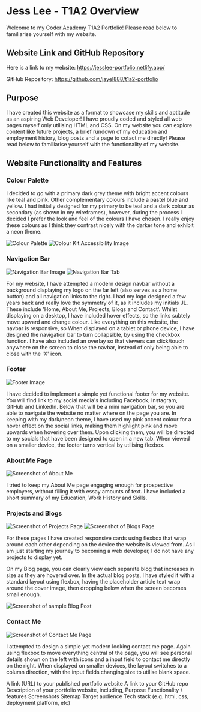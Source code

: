 
# Jess Lee - T1A2 Overview

Welcome to my Coder Academy T1A2 Portfolio! Please read below to familiarise yourself with my website.

## Website Link and GitHub Repository

Here is a link to my website: https://jesslee-portfolio.netlify.app/

GitHub Repository: https://github.com/jayel888/t1a2-portfolio

## Purpose

I have created this website as a format to showcase my skills and aptitude as an aspiring Web Developer! I have proudly coded and styled all web pages myself only utilising HTML and CSS. On my website you can explore content like future projects, a brief rundown of my education and employment history, blog posts and a page to cotact me directly! Please read below to familiarise yourself with the functionality of my website. 

## Website Functionality and Features

### Colour Palette

I decided to go with a primary dark grey theme with bright accent colours like teal and pink. Other complementary colours include a pastel blue and yellow. I had initially designed for my primary to be teal and a dark colour as secondary (as shown in my wireframes), however, during the process I decided I prefer the look and feel of the colours I have chosen. I really enjoy these colours as I think they contrast nicely with the darker tone and exhibit a neon theme.

![Colour Palette](./docs/color-palette.PNG)
![Colour Kit Accessibility Image](./docs/colorkit.png)

### Navigation Bar

![Navigation Bar Image](./docs/navbar.png)
![Navigation Bar Tab](./docs/navbar-small.png)

For my website, I have attempted a modern design navbar without a background displaying my logo on the far left (also serves as a home button) and all navigation links to the right. I had my logo designed a few years back and really love the symmetry of it, as it includes my initials JL. These include 'Home, About Me, Projects, Blogs and Contact'. Whilst displaying on a desktop, I have included hover effects, so the links subtely move upward and change colour. Like everything on this website, the navbar is responsive, so When displayed on a tablet or phone device, I have designed the navigation bar to turn collapsible, by using the checkbox function. I have also included an overlay so that viewers can click/touch anywhere on the screen to close the navbar, instead of only being able to close with the 'X' icon. 

### Footer

![Footer Image](./docs/footer.png)

I have decided to implement a simple yet functional footer for my website. You will find link to my social media's including Facebook, Instagram, GitHub and LinkedIn. Below that will be a mini navigation bar, so you are able to navigate the website no matter where on the page you are. In keeping with my dark/neon theme, I have used my pink accent colour for a hover effect on the social links, making them highlight pink and move upwards when hovering over them. Upon clicking them, you will be directed to my socials that have been designed to open in a new tab. When viewed on a smaller device, the footer turns vertical by utilising flexbox. 

### About Me Page

![Screenshot of About Me](./docs/about-me-page.png)

I tried to keep my About Me page engaging enough for prospective employers, without filling it with essay amounts of text. I have included a short summary of my Education, Work History and Skills. 

### Projects and Blogs

![Screenshot of Projects Page](./docs/projects.png)
![Screenshot of Blogs Page](./docs/blogs-page.png)

For these pages I have created responsive cards using flexbox that wrap around each other depending on the device the website is viewed from. As I am just starting my journey to becoming a web developer, I do not have any projects to display yet. 

On my Blog page, you can clearly view each separate blog that increases in size as they are hovered over. In the actual blog posts, I have styled it with a standard layout using flexbox, having the placeholder article text wrap around the cover image, then dropping below when the screen becomes small enough. 

![Screenshot of sample Blog Post](./docs/blog-post.png)

### Contact Me

![Screenshot of Contact Me Page](./docs/contactme-page.png)

I attempted to design a simple yet modern looking contact me page. Again using flexbox to move everything central of the page, you will see personal details shown on the left with icons and a input field to contact me directly on the right.
When displayed on smaller devices, the layout switches to a column direction, with the input fields changing size to utilise blank space. 



A link (URL) to your published portfolio website
A link to your GitHub repo
Description of your portfolio website, including,
Purpose
Functionality / features
Screenshots
Sitemap
Target audience
Tech stack (e.g. html, css, deployment platform, etc)